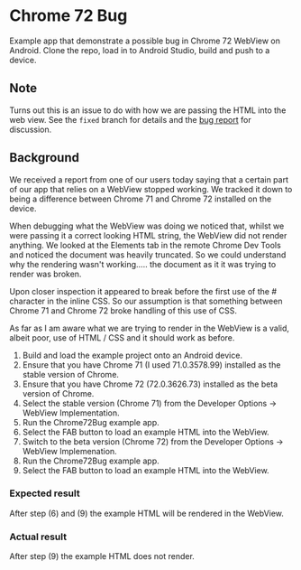 # Chrome 72 Bug

Example app that demonstrate a possible bug in Chrome 72 WebView on Android. Clone the repo, load in to Android Studio, build and push to a device.

## Note

Turns out this is an issue to do with how we are passing the HTML into the web view. See the `fixed` branch for details and the [bug report](https://crbug.com/927408) for discussion.


## Background
We received a report from one of our users today saying that a certain part of our app that relies on a WebView stopped working. We tracked it down to being a difference between Chrome 71 and Chrome 72 installed on the device.

When debugging what the WebView was doing we noticed that, whilst we were passing it a correct looking HTML string, the WebView did not render anything. We looked at the Elements tab in the remote Chrome Dev Tools and noticed the document was heavily truncated. So we could understand why the rendering wasn't working..... the document as it it was trying to render was broken.

Upon closer inspection it appeared to break before the first use of the # character in the inline CSS. So our assumption is that something between Chrome 71 and Chrome 72 broke handling of this use of CSS.

As far as I am aware what we are trying to render in the WebView is a valid, albeit poor, use of HTML / CSS and it should work as before.

1.  Build and load the example project onto an Android device. 
2. Ensure that you have Chrome 71 (I used 71.0.3578.99) installed as the stable version of Chrome. 
3. Ensure that you have Chrome 72 (72.0.3626.73) installed as the beta version of Chrome. 
4. Select the stable version (Chrome 71) from the Developer Options -> WebView Implementation. 
5. Run the Chrome72Bug example app. 
6. Select the FAB button to load an example HTML into the WebView. 
7. Switch to the beta version (Chrome 72) from the Developer Options -> WebView Implemenation. 
8. Run the Chrome72Bug example app. 
9. Select the FAB button to load an example HTML into the WebView. 

### Expected result
After step (6) and (9) the example HTML will be rendered in the WebView.

### Actual result
After step (9) the example HTML does not render.

